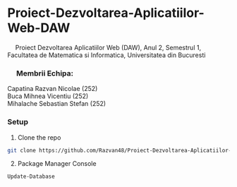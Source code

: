# Proiect-Dezvoltarea-Aplicatiilor-Web-DAW
&emsp; Proiect Dezvoltarea Aplicatiilor Web (DAW), Anul 2, Semestrul 1, Facultatea de Matematica si Informatica, Universitatea din Bucuresti <br/>

### &emsp; Membrii Echipa: <br/>
Capatina Razvan Nicolae ($252$) <br/> 
Buca Mihnea Vicentiu ($252$) <br/>
Mihalache Sebastian Stefan ($252$) <br/>

### Setup

1. Clone the repo
```sh
git clone https://github.com/Razvan48/Proiect-Dezvoltarea-Aplicatiilor-Web-DAW.git
```

2. Package Manager Console
```sh
Update-Database
```
